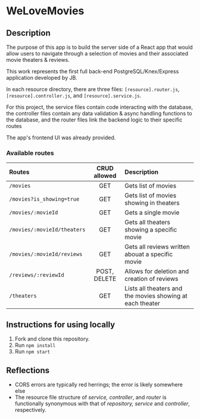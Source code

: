# WeLoveMovies

## Description
The purpose of this app is to build the server side of a React app that would allow users to navigate through a selection of movies and their associated movie theaters & reviews.

This work represents the first full back-end PostgreSQL/Knex/Express application developed by JB. 

In each resource directory, there are three files: `[resource].router.js`, `[resource].controller.js`, and `[resource].service.js`.

For this project, the service files contain code interacting with the database, the controller files contain any data validation & async handling functions to the database, and the router files link the backend logic to their specific routes

The app's frontend UI was already provided.

### Available routes
| Routes                        | CRUD allowed         | Description |
| :-----------------------------|:----------------------------:|:------------|
| `/movies`                     | GET                          | Gets list of movies |
| `/movies?is_showing=true`     | GET                          | Gets list of movies showing in theaters |
| `/movies/:movieId`            | GET                          | Gets a single movie |
| `/movies/:movieId/theaters`   | GET                          | Gets all theaters showing a specific movie |
| `/movies/:movieId/reviews`    | GET                          | Gets all reviews written abouat a specific movie |
| `/reviews/:reviewId`          | POST,  DELETE                | Allows for deletion and creation of reviews |
| `/theaters`                   | GET                          | Lists all theaters and the movies showing at each theater |


## Instructions for using locally
1. Fork and clone this repository.
2. Run `npm install`
3. Run `npm start`

## Reflections
- CORS errors are typically red herrings; the error is likely somewhere else
- The resource file structure of *service, controller*, and *router* is functionally synonymous with that of *repository, service* and *controller*, respectively.
